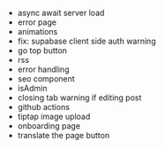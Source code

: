 - async await server load
- error page
- animations
- fix: supabase client side auth warning
- go top button
- rss
- error handling
- seo component
- isAdmin
- closing tab warning if editing post
- github actions
- tiptap image upload
- onboarding page
- translate the page button
